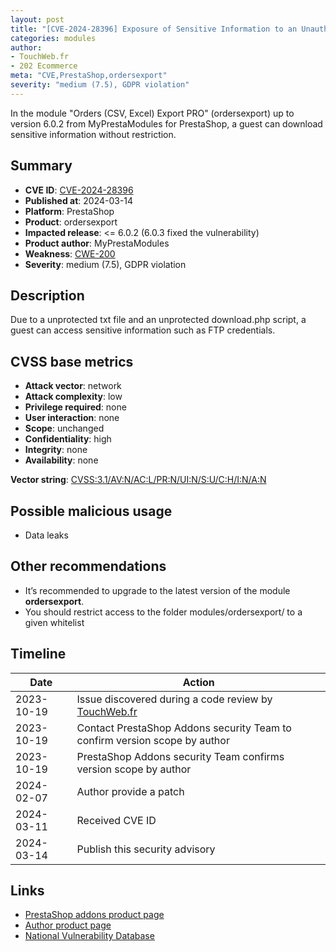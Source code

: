 ```yaml
---
layout: post
title: "[CVE-2024-28396] Exposure of Sensitive Information to an Unauthorized Actor in MyPrestaModules - Orders (CSV, Excel) Export PRO module for PrestaShop"
categories: modules
author:
- TouchWeb.fr
- 202 Ecommerce
meta: "CVE,PrestaShop,ordersexport"
severity: "medium (7.5), GDPR violation"
---
```


In the module "Orders (CSV, Excel) Export PRO" (ordersexport) up to version 6.0.2 from MyPrestaModules for PrestaShop, a guest can download sensitive information without restriction.

## Summary

* **CVE ID**: [CVE-2024-28396](https://cve.mitre.org/cgi-bin/cvename.cgi?name=CVE-2024-28396)
* **Published at**: 2024-03-14
* **Platform**: PrestaShop
* **Product**: ordersexport
* **Impacted release**: <= 6.0.2 (6.0.3 fixed the vulnerability)
* **Product author**: MyPrestaModules
* **Weakness**: [CWE-200](https://cwe.mitre.org/data/definitions/200.html)
* **Severity**: medium (7.5), GDPR violation

## Description

Due to a unprotected txt file and an unprotected download.php script, a guest can access sensitive information such as FTP credentials.


## CVSS base metrics

* **Attack vector**: network
* **Attack complexity**: low
* **Privilege required**: none
* **User interaction**: none
* **Scope**: unchanged
* **Confidentiality**: high
* **Integrity**: none
* **Availability**: none

**Vector string**: [CVSS:3.1/AV:N/AC:L/PR:N/UI:N/S:U/C:H/I:N/A:N](https://nvd.nist.gov/vuln-metrics/cvss/v3-calculator?vector=AV:N/AC:L/PR:N/UI:N/S:U/C:H/I:N/A:N)

## Possible malicious usage

* Data leaks

## Other recommendations

* It’s recommended to upgrade to the latest version of the module **ordersexport**.
* You should restrict access to the folder modules/ordersexport/ to a given whitelist

## Timeline

| Date | Action |
|--|--|
| 2023-10-19 | Issue discovered during a code review by [TouchWeb.fr](https://www.touchweb.fr) |
| 2023-10-19 | Contact PrestaShop Addons security Team to confirm version scope by author |
| 2023-10-19 | PrestaShop Addons security Team confirms version scope by author |
| 2024-02-07 | Author provide a patch |
| 2024-03-11 | Received CVE ID |
| 2024-03-14 | Publish this security advisory |

## Links

* [PrestaShop addons product page](https://addons.prestashop.com/en/data-import-export/17596-orders-csv-excel-export-pro.html)
* [Author product page](https://myprestamodules.com/data-import-export/orders-csv-excel-import.html)
* [National Vulnerability Database](https://nvd.nist.gov/vuln/detail/CVE-2024-28396)

